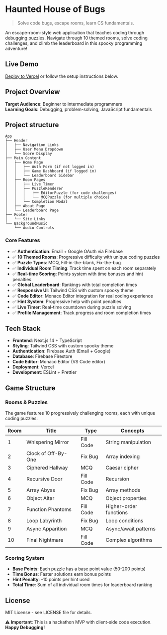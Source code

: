 # Haunted House of Bugs

> Solve code bugs, escape rooms, learn CS fundamentals.

An escape-room-style web application that teaches coding through debugging puzzles. Navigate through 10 themed rooms, solve coding challenges, and climb the leaderboard in this spooky programming adventure!

## Live Demo  

[Deploy to Vercel](https://vercel.com/new/clone?repository-url=https://github.com/your-username/haunted-house-of-bugs) or follow the setup instructions below.

## Project Overview

**Target Audience**: Beginner to intermediate programmers  
**Learning Goals**: Debugging, problem-solving, JavaScript fundamentals  

## Project structure
```
App
├── Header
│   ├── Navigation Links
│   ├── User Menu Dropdown
│   └── Score Display
├── Main Content
│   ├── Home Page
│   │   ├── Auth Form (if not logged in)
│   │   ├── Game Dashboard (if logged in)
│   │   └── Leaderboard Sidebar
│   ├── Room Pages
│   │   ├── Live Timer
│   │   ├── PuzzleRenderer
│   │   │   ├── EditorPuzzle (for code challenges)
│   │   │   └── MCQPuzzle (for multiple choice)
│   │   └── Completion Modal
│   ├── About Page
│   └── Leaderboard Page
├── Footer
│   └── Site Links
└── BackgroundMusic
    └── Audio Controls
```

### Core Features

- ✅ **Authentication**: Email + Google OAuth via Firebase
- ✅ **10 Themed Rooms**: Progressive difficulty with unique coding puzzles
- ✅ **Puzzle Types**: MCQ, Fill-in-the-blank, Fix-the-bug
- ✅ **Individual Room Timing**: Track time spent on each room separately
- ✅ **Real-time Scoring**: Points system with time bonuses and hint penalties
- ✅ **Global Leaderboard**: Rankings with total completion times
- ✅ **Responsive UI**: Tailwind CSS with custom spooky theme
- ✅ **Code Editor**: Monaco Editor integration for real coding experience
- ✅ **Hint System**: Progressive help with point penalties
- ✅ **Live Timer**: Real-time countdown during puzzle solving
- ✅ **Profile Management**: Track progress and room completion times

## Tech Stack

- **Frontend**: Next.js 14 + TypeScript
- **Styling**: Tailwind CSS with custom spooky theme
- **Authentication**: Firebase Auth (Email + Google)
- **Database**: Firebase Firestore
- **Code Editor**: Monaco Editor (VS Code editor)
- **Deployment**: Vercel 
- **Development**: ESLint + Prettier


## Game Structure

### Rooms & Puzzles

The game features 10 progressively challenging rooms, each with unique coding puzzles:

| Room | Title | Type | Concepts |
|------|-------|------|----------|
| 1 | Whispering Mirror | Fill Code | String manipulation |
| 2 | Clock of Off-By-One | Fix Bug | Array indexing |
| 3 | Ciphered Hallway | MCQ | Caesar cipher |
| 4 | Recursive Door | Fill Code | Recursion |
| 5 | Array Abyss | Fix Bug | Array methods |
| 6 | Object Altar | MCQ | Object properties |
| 7 | Function Phantoms | Fill Code | Higher-order functions |
| 8 | Loop Labyrinth | Fix Bug | Loop conditions |
| 9 | Async Apparition | MCQ | Async/await patterns |
| 10 | Final Nightmare | Fill Code | Complex algorithms |

### Scoring System
- **Base Points**: Each puzzle has a base point value (50-200 points)
- **Time Bonus**: Faster solutions earn bonus points
- **Hint Penalty**: -10 points per hint used
- **Total Time**: Sum of all individual room times for leaderboard ranking

## License

MIT License - see LICENSE file for details.



⚠️ **Important**: This is a hackathon MVP with client-side code execution.
**Happy Debugging!** 
